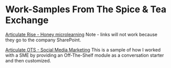# Work-Samples From The Spice & Tea Exchange
[Articulate Rise - Honey microlearning](https://360.articulate.com/review/content/ed12acfc-1781-43ea-b172-8e0120d0432c/review) Note - links will not work because they go to the company SharePoint.

[Articulate OTS - Social Media Marketing](https://360.articulate.com/review/content/3a0c90e7-3149-4870-887c-c15cb9fb9c06/review) This is a sample of how I worked with a SME by providing an Off-The-Shelf module as a conversation starter and then customized.
